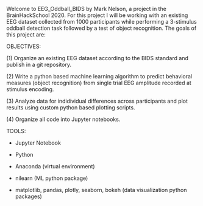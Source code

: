   Welcome to EEG_Oddball_BIDS by Mark Nelson, a project in the BrainHackSchool 2020. For this project I will be working with an existing EEG dataset collected from 1000 participants while performing a
3-stimulus oddball detection task followed by a test of object recognition. The goals of this project are:

OBJECTIVES: 

(1) Organize an existing EEG dataset according to the BIDS standard and publish in a git repository.

(2) Write a python based machine learning algorithm to predict behavioral measures (object recognition) from single trial EEG amplitude recorded at stimulus encoding.

(3) Analyze data for indidividual differences across participants and plot results using custom python based plotting scripts.

(4) Organize all code into Jupyter notebooks.



TOOLS: 
+ Jupyter Notebook 

+ Python

+ Anaconda (virtual environment)

+ nilearn (ML python package)

+ matplotlib, pandas, plotly, seaborn, bokeh (data visualization python packages)
